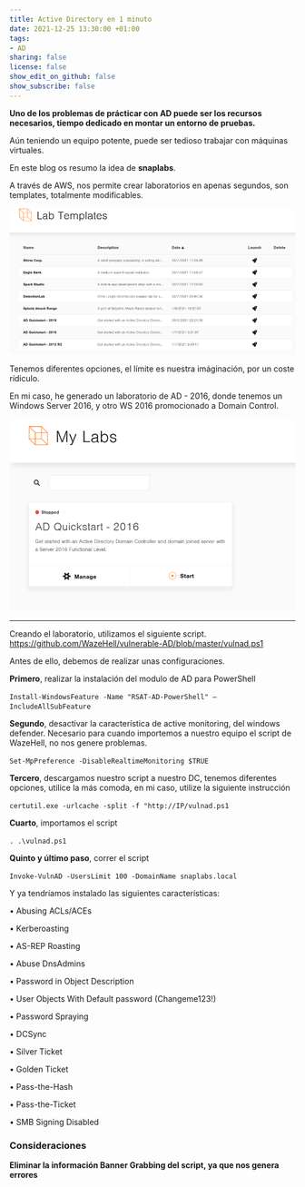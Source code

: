 ```yaml
---
title: Active Directory en 1 minuto
date: 2021-12-25 13:30:00 +01:00
tags:
- AD
sharing: false
license: false
show_edit_on_github: false
show_subscribe: false
---
```


**Uno de los problemas de prácticar con AD puede ser los recursos necesarios, tiempo dedicado en montar un entorno de pruebas.**

Aún teniendo un equipo potente, puede ser tedioso trabajar con máquinas virtuales. 

En este blog os resumo la idea de **snaplabs**.

A través de AWS, nos permite crear laboratorios en apenas segundos, son templates, totalmente modificables.

![snap2.png](/uploads/AD/snap2.png)

Tenemos diferentes opciones, el límite es nuestra imáginación, por un coste rídiculo.

En mi caso, he generado un laboratorio de AD - 2016, donde tenemos un Windows Server 2016, y otro WS 2016 promocionado a Domain Control.

![snap1.png](/uploads/AD/snap1.png)

----------------------------------------

Creando el laboratorio, utilizamos el siguiente script.
https://github.com/WazeHell/vulnerable-AD/blob/master/vulnad.ps1

Antes de ello, debemos de realizar unas configuraciones.

**Primero**, realizar la instalación del modulo de AD para PowerShell

`Install-WindowsFeature -Name "RSAT-AD-PowerShell" –IncludeAllSubFeature`

**Segundo**, desactivar la característica de active monitoring, del windows defender. Necesario para cuando importemos a nuestro equipo el script de WazeHell, no nos genere problemas.

`Set-MpPreference -DisableRealtimeMonitoring $TRUE`

**Tercero**, descargamos nuestro script a nuestro DC, tenemos diferentes opciones, utilice la más comoda, en mi caso, utilize la siguiente instrucción

`certutil.exe -urlcache -split -f "http://IP/vulnad.ps1`

**Cuarto**, importamos el script

`. .\vulnad.ps1`

**Quinto y último paso**, correr el script

`Invoke-VulnAD -UsersLimit 100 -DomainName snaplabs.local`



Y ya tendríamos instalado las siguientes características:

•	Abusing ACLs/ACEs


•	Kerberoasting


•	AS-REP Roasting


•	Abuse DnsAdmins


•	Password in Object Description


•	User Objects With Default password (Changeme123!)


•	Password Spraying


•	DCSync


•	Silver Ticket


•	Golden Ticket


•	Pass-the-Hash


•	Pass-the-Ticket


•	SMB Signing Disabled



### Consideraciones

**Eliminar la información Banner Grabbing del script, ya que nos genera errores**
